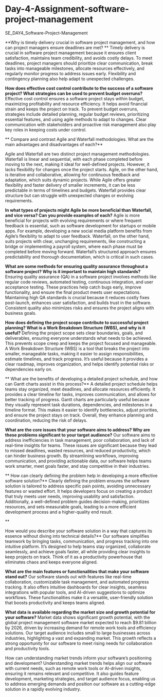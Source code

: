 # Day-4-Assignment-software-project-management

SE_DAY4_Software-Project-Management

**Why is timely delivery crucial in software project management, and how can project managers ensure deadlines are met?
**
Timely delivery is crucial in software project management because it ensures client satisfaction, maintains team credibility, and avoids costly delays. To meet deadlines, project managers should prioritize clear communication, break tasks into manageable milestones, allocate resources effectively, and regularly monitor progress to address issues early. Flexibility and contingency planning also help adapt to unexpected challenges.


**How does effective cost control contribute to the success of a software project? What strategies can be used to prevent budget overruns?**
Effective cost control ensures a software project stays within budget, maximizing profitability and resource efficiency. It helps avoid financial strain and keeps the project on track. To prevent budget overruns, strategies include detailed planning, regular budget reviews, prioritizing essential features, and using agile methods to adapt to changes. Clear communication with stakeholders and proactive risk management also play key roles in keeping costs under control.

**
Compare and contrast Agile and Waterfall methodologies. What are the main advantages and disadvantages of each?**

Agile and Waterfall are two distinct project management methodologies. Waterfall is linear and sequential, with each phase completed before moving to the next, making it ideal for well-defined projects. However, it lacks flexibility for changes once the project starts. Agile, on the other hand, is iterative and collaborative, allowing for continuous feedback and adaptation, which suits dynamic projects. While Agile offers greater flexibility and faster delivery of smaller increments, it can be less predictable in terms of timelines and budgets. Waterfall provides clear structure but can struggle with unexpected changes or evolving requirements.


**In what types of projects might Agile be more beneficial than Waterfall, and vice versa? Can you provide examples of each?**
Agile is more beneficial for projects with evolving requirements or where frequent feedback is essential, such as software development for startups or mobile apps. For example, developing a new social media platform benefits from Agile’s flexibility to adapt to user feedback. Waterfall, on the other hand, suits projects with clear, unchanging requirements, like constructing a bridge or implementing a payroll system, where each phase must be completed before moving forward. Waterfall’s structured approach ensures predictability and thorough documentation, which is critical in such cases.


**What are some methods for ensuring quality assurance throughout a software project? Why is it important to maintain high standards?**
Ensuring quality assurance (QA) in a software project involves methods like regular code reviews, automated testing, continuous integration, and user acceptance testing. These practices help catch bugs early, improve functionality, and ensure the final product meets user expectations. Maintaining high QA standards is crucial because it reduces costly fixes post-launch, enhances user satisfaction, and builds trust in the software. Consistent quality also minimizes risks and ensures the project aligns with business goals.


**How does defining the project scope contribute to successful project planning? What is a Work Breakdown Structure (WBS), and why is it useful?**
Defining the project scope sets clear boundaries, goals, and deliverables, ensuring everyone understands what needs to be achieved. This prevents scope creep and keeps the project focused and manageable. A Work Breakdown Structure (WBS) is a tool that breaks the project into smaller, manageable tasks, making it easier to assign responsibilities, estimate timelines, and track progress. It’s useful because it provides a clear roadmap, improves organization, and helps identify potential risks or dependencies early on.

**
What are the benefits of developing a detailed project schedule, and how can Gantt charts assist in this process?**
A detailed project schedule helps teams stay organized, meet deadlines, and allocate resources efficiently. It provides a clear timeline for tasks, improves communication, and allows for better tracking of progress. Gantt charts are particularly useful because they visually represent task durations, dependencies, and milestones in a timeline format. This makes it easier to identify bottlenecks, adjust priorities, and ensure the project stays on track. Overall, they enhance planning and coordination, reducing the risk of delays.



**What are the core issues that your software aims to address? Why are these problems significant to your target audience?**
Our software aims to address inefficiencies in task management, poor collaboration, and lack of real-time insights for teams. These issues are significant because they lead to missed deadlines, wasted resources, and reduced productivity, which can hinder business growth. By streamlining workflows, improving communication, and providing actionable data, our software helps teams work smarter, meet goals faster, and stay competitive in their industries.

**
How can clearly defining the problem help in developing a more effective software solution?**
Clearly defining the problem ensures the software solution is tailored to address specific pain points, avoiding unnecessary features or wasted effort. It helps developers focus on creating a product that truly meets user needs, improving usability and satisfaction. Additionally, a well-defined problem guides decision-making, prioritizes resources, and sets measurable goals, leading to a more efficient development process and a higher-quality end result.

**

How would you describe your software solution in a way that captures its essence without diving into technical details?**
Our software simplifies teamwork by bringing tasks, communication, and progress tracking into one intuitive platform. It’s designed to help teams stay organized, collaborate seamlessly, and achieve goals faster, all while providing clear insights to keep projects on track. Think of it as a productivity powerhouse that eliminates chaos and keeps everyone aligned.


**What are the main features or functionalities that make your software stand out?**
Our software stands out with features like real-time collaboration, customizable task management, and automated progress tracking. It also offers intuitive dashboards for clear insights, seamless integrations with popular tools, and AI-driven suggestions to optimize workflows. These functionalities make it a versatile, user-friendly solution that boosts productivity and keeps teams aligned.



**What data is available regarding the market size and growth potential for your software?**
Market data shows significant growth potential, with the global project management software market expected to reach $9.81 billion by 2026, driven by increasing demand for remote work tools and efficiency solutions. Our target audience includes small to large businesses across industries, highlighting a vast and expanding market. This growth reflects a strong opportunity for our software to meet rising needs for collaboration and productivity tools.


How can understanding market trends inform your software’s positioning and development?
Understanding market trends helps align our software with current needs, such as remote work tools or AI-driven insights, ensuring it remains relevant and competitive. It also guides feature development, marketing strategies, and target audience focus, enabling us to address emerging demands and position our software as a cutting-edge solution in a rapidly evolving industry.
